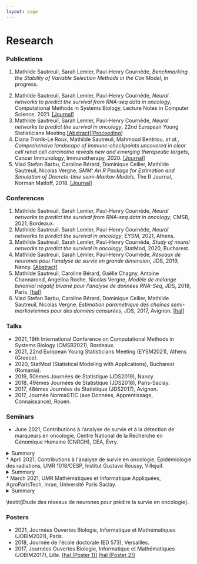 ```yaml
---
layout: page
---
```


<div class="text-center">
  <h1>  Research</h1>
    </div>


### Publications

1. Mathilde Sautreuil, Sarah Lemler, Paul-Henry Cournède, *Benchmarking the Stability of Variable Selection Methods in the Cox Model*, in progress.
<!---[[Journal]](https://link-springer-com.insb.bib.cnrs.fr/article/10.1007%2Fs00262-020-02530-x)--->
<!---2. Mathilde Sautreuil, Sarah Lemler, Paul-Henry Cournède, *Neural network for survival analysis*, accepted to CMSB2021. [[hal]](https://hal-centralesupelec.archives-ouvertes.fr/hal-03224492/document)--->
2. Mathilde Sautreuil, Sarah Lemler, Paul-Henry Cournède, *Neural networks to predict the survival from RNA-seq data in oncology*, Computational Methods in Systems Biology, Lecture Notes in Computer Science, 2021. [[Journal]](https://link.springer.com/book/10.1007/978-3-030-85633-5)
3. Mathilde Sautreuil, Sarah Lemler, Paul-Henry Cournède, *Neural networks to predict the survival in oncology*, 22nd European Young Statisticians Meeting.[[Abstract]](https://www.eysm2021.panteion.gr/files/Book_of_Abstracts_EYSM_2021.pdf#page=49)[[Proceeding]](https://www.eysm2021.panteion.gr/files/Proceedings_EYSM_2021.pdf#page=117)
4. Diana Tronik-Le Roux, Mathilde Sautreuil, Mahmoud Bentriou, *et al.*, *Comprehensive landscape of immune-checkpoints uncovered in clear cell renal cell carcinoma reveals new and emerging therapeutic targets*, Cancer Immunology, Immunotherapy, 2020. [[Journal]](https://link.springer.com/article/10.1007%2Fs00262-020-02530-x)
5. Vlad Stefan Barbu, Caroline Bérard, Dominique Cellier, Mathilde Sautreuil, Nicolas Vergne, *SMM: An R Package for Estimation and Simulation of Discrete-time semi-Markov Models*, The R Journal, Norman Matloff, 2018. [[Journal]](https://journal.r-project.org/archive/2018/RJ-2018-050/RJ-2018-050.pdf)

### Conferences

1. Mathilde Sautreuil, Sarah Lemler, Paul-Henry Cournède, *Neural networks to predict the survival from RNA-seq data in oncology*, CMSB, 2021, Bordeaux.
1. Mathilde Sautreuil, Sarah Lemler, Paul-Henry Cournède, *Neural networks to predict the survival in oncology*, EYSM, 2021, Athens.
1. Mathilde Sautreuil, Sarah Lemler, Paul-Henry Cournède, *Study of neural networks to predict the survival in oncology*, StatMod, 2020, Bucharest.
2. Mathilde Sautreuil, Sarah Lemler, Paul-Henry Cournède, *Réseaux de neurones pour l’analyse de survie en grande dimension*, JDS, 2019, Nancy. [[Abstract]](http://jds2019.sfds.asso.fr/program/Soumissions/subm180.pdf)
3. Mathilde Sautreuil, Caroline Bérard, Gaëlle Chagny, Antoine Channarond, Angelina Roche, Nicolas Vergne, *Modèle de mélange binomial négatif bivarié pour l'analyse de données RNA-Seq*, JDS, 2018, Paris. [[hal]](https://hal.archives-ouvertes.fr/hal-02337265/)
4. Vlad Stefan Barbu, Caroline Bérard, Dominique Cellier, Mathilde Sautreuil, Nicolas Vergne. *Estimation paramétrique des chaînes semi-markoviennes pour des données censurées*, JDS, 2017, Avignon. [[hal]](https://hal.archives-ouvertes.fr/hal-02337254/)

### Talks

* 2021, 19th International Conference on Computational Methods in Systems Biology (CMSB2021), Bordeaux.
* 2021, 22nd European Young Statisticians Meeting (EYSM2021), Athens (Greece).
* 2020, StatMod (Statistical Modeling with Applications), Bucharest (Romania).
* 2019, 50èmes Journées de Statistique (JDS2019), Nancy.
* 2018, 49èmes Journées de Statistique (JDS2018), Paris-Saclay.
* 2017, 48èmes Journées de Statistique (JDS2017), Avignon.
* 2017, Journée NormaSTIC (axe Données, Apprentissage, Connaissance), Rouen.

### Seminars
* June 2021, Contributions à l’analyse de survie et à la détection de marqueurs en oncologie, Centre National de la Recherche en Génomique Humaine (CNRGH), CEA, Évry.
<details><summary>Summary</summary>
<p>
</p>
</details>
* April 2021, Contributions à l'analyse de survie en oncologie, Épidémiologie des radiations, UMR 1018/CESP, Institut Gustave Roussy, Villejuif.
<details><summary>Summary</summary>
<p> La médecine de précision en oncologie permet d’adapter les traitements aux caractéristiques des patients. L’utilisation des données d’expression de gènes comme caractéristiques amène de nouvelles problématiques : la grande dimension. L’objectif de cette présentation est d’étudier et développer des méthodes adaptées à la grande dimension pour l’analyse de survie en oncologie. Dans une première partie de cet exposé, nous étudions les méthodes de régularisation et de screening pour mettre en évidence les gènes influençant la survie des patients. La stabilité de ces méthodes est étudiée à partir d’indices de similarité et d’autres critères sur des données simulées et réelles. Dans la seconde partie de cette présentation, nous nous intéressons à la prédiction de la survie en grande dimension.  La méthode classique pour prédire la survie en grande dimension consiste à utiliser une procédure Lasso utilisant la log-vraisemblance partielle. Les méthodes de deep learning sont des méthodes de plus en plus populaires permettant de gérer des effets non-linéaires et des interactions. Nous nous sommes intéressés à deux approches de réseaux de neurones pour prédire la survie en grande dimension : une basée sur la log-vraisemblance partielle de Cox (appelée cox-nnet) et une seconde sur un modèle à temps discret prédisant directement le risque instantané. Nous nous sommes particulièrement concentrés sur cette dernière en proposant plusieurs structures et des régularisations adaptées. Pour comparer les performances des différentes méthodes, nous avons d’une part créé un plan de simulations avec des données de différents niveaux de complexité et d’autre part considéré deux jeux de données réelles. 
</p>
</details>
* March 2021, UMR Mathématiques et Informatique Appliquées, AgroParisTech, Inrae, Université Paris Saclay.
<details><summary>Summary</summary>
<p> Dans cette présentation, on étudie le potentiel des réseaux de neurones pour la prédiction de la survie en grande dimension. Dans les études cliniques en oncologie, le nombre de variables est de plus en plus important notamment grâce aux données omiques, mais la taille des cohortes de patients reste relativement modeste. La méthode classique pour prédire la survie en grande dimension consiste à utiliser une procédure Lasso utilisant la log-vraisemblance partielle de Cox. Les méthodes de deep learning sont des méthodes de plus en plus populaires permettant de gérer des effets non-linéaires et des interactions. Nous nous sommes intéressés à deux approches de réseaux de neurones pour prédire la survie en grande dimension : une basée sur la log-vraisemblance partielle de Cox (appelée cox-nnet) et une seconde sur un modèle à temps discret prédisant directement le facteur de risque. Nous nous sommes particulièrement concentrés sur cette dernière en proposant plusieurs structures et des régularisations adaptées (notamment de type fused-lasso). Pour comparer les performances des différentes méthodes, nous avons d’une part créé un plan de simulations avec des données de différents niveaux de complexité et d’autre part considéré deux jeux de données réelles.
</p>
</details>

\textit{Étude des réseaux de neurones pour prédire la survie en oncologie}. 
### Posters

* 2021, Journées Ouvertes Biologie, Informatique et Mathématiques (JOBIM2021), Paris.
* 2018, Journée de l'école doctorale (ED 573), Versailles.
* 2017, Journées Ouvertes Biologie, Informatique et Mathématiques (JOBIM2017), Lille. [[hal (Poster 1)]](https://hal.archives-ouvertes.fr/hal-01563604/document#page=160) [[hal (Poster 2)]](https://hal.archives-ouvertes.fr/hal-01563604/document#page=161)
